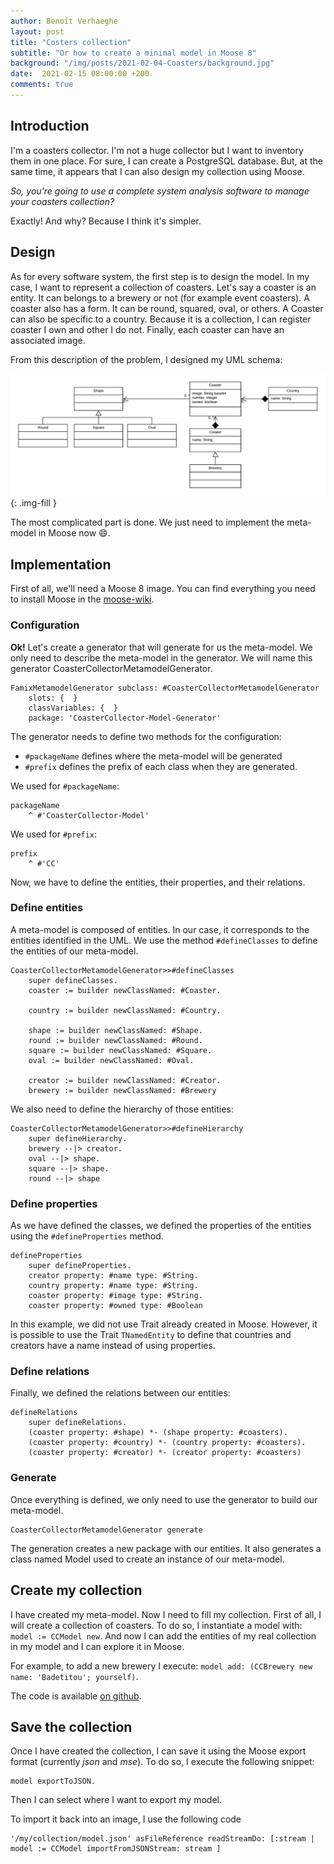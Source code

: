 ```yaml
---
author: Benoît Verhaeghe
layout: post
title: "Costers collection"
subtitle: "Or how to create a minimal model in Moose 8"
background: "/img/posts/2021-02-04-Coasters/background.jpg"
date:  2021-02-15 08:00:00 +200
comments: true
---
```


## Introduction

I'm a coasters collector.
I'm not a huge collector but I want to inventory them in one place.
For sure, I can create a PostgreSQL database.
But, at the same time, it appears that I can also design my collection using Moose.

*So, you're going to use a complete system analysis software to manage your coasters collection?*

Exactly! And why? Because I think it's simpler.

## Design

As for every software system, the first step is to design the model.
In my case, I want to represent a collection of coasters.
Let's say a coaster is an entity.
It can belongs to a brewery or not (for example event coasters).
A coaster also has a form.
It can be round, squared, oval, or others.
A Coaster can also be specific to a country.
Because it is a collection, I can register coaster I own and other I do not.
Finally, each coaster can have an associated image.

From this description of the problem, I designed my UML schema:

!["coasters UML"](/img/posts/2021-02-04-Coasters/coastersUML.png){: .img-fill }

The most complicated part is done.
We just need to implement the meta-model in Moose now :smile:.

## Implementation

First of all, we'll need a Moose 8 image.
You can find everything you need to install Moose in the [moose-wiki](https://moosetechnology.github.io/moose-wiki/).

### Configuration

**Ok!** Let's create a generator that will generate for us the meta-model.
We only need to describe the meta-model in the generator.
We will name this generator CoasterCollectorMetamodelGenerator.

```st
FamixMetamodelGenerator subclass: #CoasterCollectorMetamodelGenerator
    slots: {  }
    classVariables: {  }
    package: 'CoasterCollector-Model-Generator'
```

The generator needs to define two methods for the configuration:

- `#packageName` defines where the meta-model will be generated
- `#prefix` defines the prefix of each class when they are generated.

We used for `#packageName`:

```st
packageName
    ^ #'CoasterCollector-Model'
```

We used for `#prefix`:

```st
prefix
    ^ #'CC'
```

Now, we have to define the entities, their properties, and their relations.

### Define entities

A meta-model is composed of entities.
In our case, it corresponds to the entities identified in the UML.
We use the method `#defineClasses` to define the entities of our meta-model.

```st
CoasterCollectorMetamodelGenerator>>#defineClasses
    super defineClasses.
    coaster := builder newClassNamed: #Coaster.

    country := builder newClassNamed: #Country.

    shape := builder newClassNamed: #Shape.
    round := builder newClassNamed: #Round.
    square := builder newClassNamed: #Square.
    oval := builder newClassNamed: #Oval.

    creator := builder newClassNamed: #Creator.
    brewery := builder newClassNamed: #Brewery
```

We also need to define the hierarchy of those entities:

```st
CoasterCollectorMetamodelGenerator>>#defineHierarchy
    super defineHierarchy.
    brewery --|> creator.
    oval --|> shape.
    square --|> shape.
    round --|> shape
```

### Define properties

As we have defined the classes, we defined the properties of the entities using the `#defineProperties` method.

```st
defineProperties
    super defineProperties.
    creator property: #name type: #String.
    country property: #name type: #String.
    coaster property: #image type: #String.
    coaster property: #owned type: #Boolean
```

In this example, we did not use Trait already created in Moose.
However, it is possible to use the Trait `TNamedEntity` to define that countries and creators have a name instead of using properties.

### Define relations

Finally, we defined the relations between our entities:

```st
defineRelations
    super defineRelations.
    (coaster property: #shape) *- (shape property: #coasters).
    (coaster property: #country) *- (country property: #coasters).
    (coaster property: #creator) *- (creator property: #coasters)
```

### Generate

Once everything is defined, we only need to use the generator to build our meta-model.

```st
CoasterCollectorMetamodelGenerator generate
```

The generation creates a new package with our entities.
It also generates a class named Model used to create an instance of our meta-model.

## Create my collection

I have created my meta-model.
Now I need to fill my collection.
First of all, I will create a collection of coasters.
To do so, I instantiate a model with: `model := CCModel new`.
And now I can add the entities of my real collection in my model and I can explore it in Moose.

For example, to add a new brewery I execute: `model add: (CCBrewery new name: 'Badetitou'; yourself)`.

The code is available [on github](https://github.com/badetitou/CoastersCollector).

## Save the collection

Once I have created the collection, I can save it using the Moose export format (currently *json* and *mse*).
To do so, I execute the following snippet:

```st
model exportToJSON.
```

Then I can select where I want to export my model.

To import it back into an image, I use the following code

```st
'/my/collection/model.json' asFileReference readStreamDo: [:stream | model := CCModel importFromJSONStream: stream ] 
```
